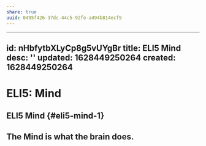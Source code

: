 ```yaml
---
share: true
uuid: 0495f426-37dc-44c5-92fe-a494b814ecf9
---
```

---
id: nHbfytbXLyCp8g5vUYgBr
title: ELI5 Mind
desc: ''
updated: 1628449250264
created: 1628449250264
---
# ELI5: Mind
ELI5 Mind {#eli5-mind-1}
------------------------

The Mind is what the brain does.
--------------------------------
